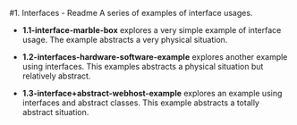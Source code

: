 #1. Interfaces - Readme
A series of examples of interface usages.

+ __1.1-interface-marble-box__ explores a very simple example of interface usage. The example abstracts a very physical situation.

+ __1.2-interfaces-hardware-software-example__ explores another example using interfaces. This examples abstracts a physical situation but relatively abstract.

+ __1.3-interface+abstract-webhost-example__ explores an example using interfaces and abstract classes. This example abstracts a totally abstract situation.
